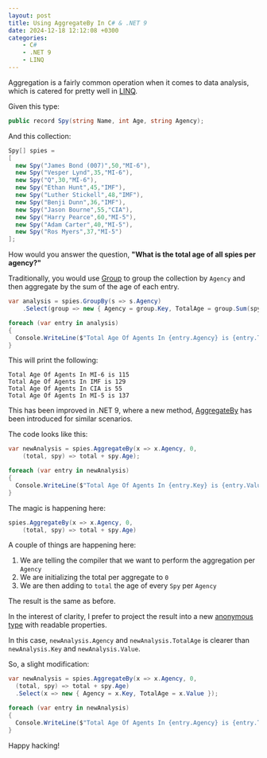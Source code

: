 ```yaml
---
layout: post
title: Using AggregateBy In C# & .NET 9
date: 2024-12-18 12:12:08 +0300
categories:
    - C#
    - .NET 9
    - LINQ
---
```


Aggregation is a fairly common operation when it comes to data analysis, which is catered for pretty well in [LINQ](https://learn.microsoft.com/en-us/dotnet/csharp/linq/).

Given this type:

```c#
public record Spy(string Name, int Age, string Agency);
```

And this collection:

```csharp
Spy[] spies =
[
  new Spy("James Bond (007)",50,"MI-6"),
  new Spy("Vesper Lynd",35,"MI-6"),
  new Spy("Q",30,"MI-6"),
  new Spy("Ethan Hunt",45,"IMF"),
  new Spy("Luther Stickell",48,"IMF"),
  new Spy("Benji Dunn",36,"IMF"),
  new Spy("Jason Bourne",55,"CIA"),
  new Spy("Harry Pearce",60,"MI-5"),
  new Spy("Adam Carter",40,"MI-5"),
  new Spy("Ros Myers",37,"MI-5")
];
```

How would you answer the question, **"What is the total age of all spies per agency?"**

Traditionally, you would use [Group](https://learn.microsoft.com/en-us/dotnet/csharp/linq/standard-query-operators/grouping-data) to group the collection by `Agency` and then aggregate by the sum of the age of each entry.

```csharp
var analysis = spies.GroupBy(s => s.Agency)
	.Select(group => new { Agency = group.Key, TotalAge = group.Sum(spy => spy.Age) });

foreach (var entry in analysis)
{
  Console.WriteLine($"Total Age Of Agents In {entry.Agency} is {entry.TotalAge}");
}
```

This will print the following:

```plaintext
Total Age Of Agents In MI-6 is 115
Total Age Of Agents In IMF is 129
Total Age Of Agents In CIA is 55
Total Age Of Agents In MI-5 is 137
```

This has been improved in .NET 9, where a new method, [AggregateBy](https://learn.microsoft.com/en-us/dotnet/api/system.linq.enumerable.aggregateby?view=net-9.0) has been introduced for similar scenarios.

The code looks like this:

```csharp
var newAnalysis = spies.AggregateBy(x => x.Agency, 0,
	(total, spy) => total + spy.Age);

foreach (var entry in newAnalysis)
{
  Console.WriteLine($"Total Age Of Agents In {entry.Key} is {entry.Value}");
}
```

The magic is happening here:

```csharp
spies.AggregateBy(x => x.Agency, 0,
	(total, spy) => total + spy.Age)
```

A couple of things are happening here:

1. We are telling the compiler that we want to perform the aggregation per `Agency`
2. We are initializing the total per aggregate to `0`
3. We are then adding to `total` the age of every `Spy` per `Agency`

The result is the same as before.

In the interest of clarity, I prefer to project the result into a new [anonymous type](https://learn.microsoft.com/en-us/dotnet/csharp/fundamentals/types/anonymous-types) with readable properties.

In this case, `newAnalysis.Agency` and `newAnalysis.TotalAge` is clearer than `newAnalysis.Key` and `newAnalysis.Value`.

So, a slight modification:

```csharp
var newAnalysis = spies.AggregateBy(x => x.Agency, 0,
  (total, spy) => total + spy.Age)
  .Select(x => new { Agency = x.Key, TotalAge = x.Value });

foreach (var entry in newAnalysis)
{
  Console.WriteLine($"Total Age Of Agents In {entry.Agency} is {entry.TotalAge}");
}
```

Happy hacking!